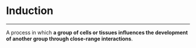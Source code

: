 # Induction
---
A process in which **a group of cells or tissues influences the development of another group through close-range interactions**.